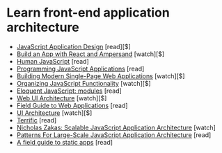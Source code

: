 # Learn front-end application architecture

* [JavaScript Application Design](https://www.manning.com/books/javascript-application-design?a_aid=go&a_bid=e6de0d9d) [read][$]
* [Build an App with React and Ampersand](http://learn.humanjavascript.com/react-ampersand) [watch][$]
* [Human JavaScript](http://read.humanjavascript.com/) [read]
* [Programming JavaScript Applications](http://chimera.labs.oreilly.com/books/1234000000262/index.html) [read]
* [Building Modern Single-Page Web Applications](https://frontendmasters.com/workshops/web-apps/) [watch][$]
* [Organizing JavaScript Functionality](https://frontendmasters.com/courses/organizing-javascript/) [watch][$]
* [Eloquent JavaScript: modules](http://eloquentjavascript.net/10_modules.html) [read]
* [Web UI Architecture](https://frontendmasters.com/courses/web-ui-architecture/) [watch][$]
* [Field Guide to Web Applications](http://www.html5rocks.com/webappfieldguide/toc/index/) [read]
* [UI Architecture](http://www.pluralsight.com/courses/web-ui-architecture) [watch][$]
* [Terrific](http://terrifically.org/) [read]
* [Nicholas Zakas: Scalable JavaScript Application Architecture](https://www.youtube.com/watch?v=vXjVFPosQHw) [watch]
* [Patterns For Large-Scale JavaScript Application Architecture](http://addyosmani.com/largescalejavascript/) [read]
* [A field guide to static apps](http://www.staticapps.org/) [read]























 






